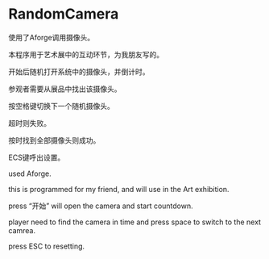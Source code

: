 # RandomCamera
使用了Aforge调用摄像头。

本程序用于艺术展中的互动环节，为我朋友写的。

开始后随机打开系统中的摄像头，并倒计时。

参观者需要从展品中找出该摄像头。

按空格键切换下一个随机摄像头。

超时则失败。

按时找到全部摄像头则成功。

ECS键呼出设置。

used Aforge.

this is programmed for my friend, and will use in the Art exhibition.

press “开始” will open the camera and start countdown.

player need to find the camera in time and press space to switch to the next camrea.

press ESC to resetting.
